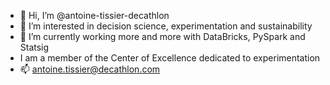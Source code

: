 - 👋 Hi, I’m @antoine-tissier-decathlon
- 👀 I’m interested in decision science, experimentation and sustainability
- 🌱 I’m currently working more and more with DataBricks, PySpark and Statsig
- I am a member of the Center of Excellence dedicated to experimentation
- 📫 antoine.tissier@decathlon.com

<!---
antoine-tissier-decathlon/antoine-tissier-decathlon is a ✨ special ✨ repository because its `README.md` (this file) appears on your GitHub profile.
You can click the Preview link to take a look at your changes.
--->
